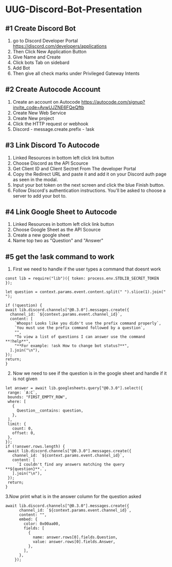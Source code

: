 # UUG-Discord-Bot-Presentation

##  #1 Create Discord Bot 
  1. go to Discord Developer Portal https://discord.com/developers/applications 
  2. Then Click New Application Button
  3. Give Name and Create 
  4. Click bots Tab on sidebard 
  5. Add Bot
  6. Then give all check marks under Privileged Gateway Intents 
## #2 Create Autocode Account
  1. Create an account on Autocode https://autocode.com/signup?invite_code=AvwUJZNE6FQeQftb
  2. Create New Web Service
  3. Create New project 
  4. Click the HTTP request or webhook  
  5. Discord - message.create.prefix - !ask 

## #3 Link Discord To Autocode
  1. Linked Resources in bottom left click link button
  2. Choose Discord as the API Scource 
  3. Get Client ID and Client Sectret From The developer Portal 
  4. Copy the Redirect URL and paste it and add it on your Discord auth page as seen in the modal.
  5. Input your bot token on the next screen and click the blue Finish button.
  6. Follow Discord's authentication instructions. You'll be asked to choose a server to add your bot to.
  
## #4 Link Google Sheet to Autocode
  1. Linked Resources in bottom left click link button
  2. Choose Google Sheet as the API Scource 
  3. Create a new google sheet
  4. Name top two as "Question" and "Answer"
## #5 get the !ask command to work 
  1. First we need to handle if the user types a command that doesnt work
  ```
  const lib = require("lib")({ token: process.env.STDLIB_SECRET_TOKEN });

let question = context.params.event.content.split(" ").slice(1).join(" ");

if (!question) {
  await lib.discord.channels["@0.3.0"].messages.create({
    channel_id: `${context.params.event.channel_id}`,
    content: [
      `Whoops! Looks like you didn't use the prefix command properly`,
      `You must use the prefix command followed by a question`,
      "",
      "To view a list of questions I can answer use the command **!help**",
      "**For example: !ask How to change bot status?**",
    ].join("\n"),
  });
  return;
}
  ```
 2. Now we need to see if the question is in the google sheet and handle if it is not given
 ```
 let answer = await lib.googlesheets.query["@0.3.0"].select({
  range: `A:C`,
  bounds: "FIRST_EMPTY_ROW",
  where: [
    {
      Question__contains: question,
    },
  ],
  limit: {
    count: 0,
    offset: 0,
  },
});
if (!answer.rows.length) {
  await lib.discord.channels["@0.3.0"].messages.create({
    channel_id: `${context.params.event.channel_id}`,
    content: [
      `I couldn't find any answers matching the query **${question}**.`,
    ].join("\n"),
  });
  return;
}
```
3.Now print what is in the answer column for the question asked
```
await lib.discord.channels["@0.3.0"].messages.create({
      channel_id: `${context.params.event.channel_id}`,
      content: "",
      embed: {
        color: 0x00aa00,
        fields: [
          {
            name: answer.rows[0].fields.Question,
            value: answer.rows[0].fields.Answer,
          },
        ],
      },
    });
```
